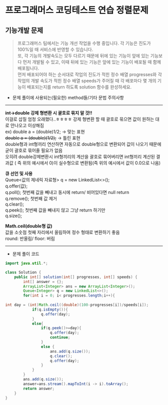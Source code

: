 # 프로그래머스 코딩테스트 연습 정렬문제 

## 기능개발 문제 
> 프로그래머스 팀에서는 기능 개선 작업을 수행 중입니다. 각 기능은 진도가 100%일 때 서비스에 반영할 수 있습니다.     
또, 각 기능의 개발속도는 모두 다르기 때문에 뒤에 있는 기능이 앞에 있는 기능보다 먼저 개발될 수 있고, 이때 뒤에 있는 기능은 앞에 있는 기능이 배포될 때 함께 배포됩니다.     
먼저 배포되어야 하는 순서대로 작업의 진도가 적힌 정수 배열 progresses와 각 작업의 개발 속도가 적힌 정수 배열 speeds가 주어질 때 각 배포마다 몇 개의 기능이 배포되는지를 return 하도록 solution 함수를 완성하세요.       

* 문제 풀이에 사용되는(필요한) method들/기타 문법 주의사항
*******************************
**int->double 강제 형변환 시 괄호로 묶지 말 것!!**      
이걸로 삽질 엄청 오래했다..ㅎㅎㅎㅎ 강제 형변환 할 때 괄호로 묶으면 값이 원하는 대로 안나오고 이상해짐          
ex) double a = (double)1/2;      -> 맞는 표현             
    ~~double a = (double)(1/2);~~  -> 틀린 표현       
    double형과 int형끼리 연산하면 자동으로 double형으로 변환되어 값이 나오기 때문에 굳이 괄호로 묶어줄 필요가 없음         
    오히려 double강제변환시 int형끼리의 계산을 괄호로 묶어버리면 int형끼리 계산된 결과값 ( 즉 위의 예시에서 0)이 실수형으로 변환됨(즉 위의 예시에서 값이 0.0으로 나옴)          

**큐 선언 및 사용**        
Queue<값의 제네릭 자료형> q = new LinkedList<>();       
q.offer(값);         
q.poll();       첫번째 값을 빼내고 동시에 return/ 비어있다면 null return      
q.remove();     첫번째 값 제거        
q.clear();      
q.peek();       첫번째 값을 빼내지 않고 그냥 return 하기만         
q.size(); 

**Math.ceil(double형 값)**        
값을 소숫점 첫째 자리에서 올림하여 정수 형태로 변환하기 좋음      
round: 반올림/ floor: 버림        

  

************************************


* 문제 풀이 코드 
```java
import java.util.*;

class Solution {
    public int[] solution(int[] progresses, int[] speeds) {
        int[] answer = {};
        ArrayList<Integer> ans = new ArrayList<Integer>();
        Queue<Integer> q = new LinkedList<>();
        for(int i = 0; i< progresses.length;i++){
       
int day = (int)Math.ceil((double)(100-progresses[i])/speeds[i]);
            if(q.isEmpty()){
                q.offer(day);
            }
            else{
                if(q.peek()>=day){
                    q.offer(day);
                    continue;
                }
                else {
                    ans.add(q.size());
                    q.clear();
                    q.offer(day);
                }
            }
        }
        ans.add(q.size());
        answer=ans.stream().mapToInt(i -> i).toArray();
        return answer;
    }
}
```
